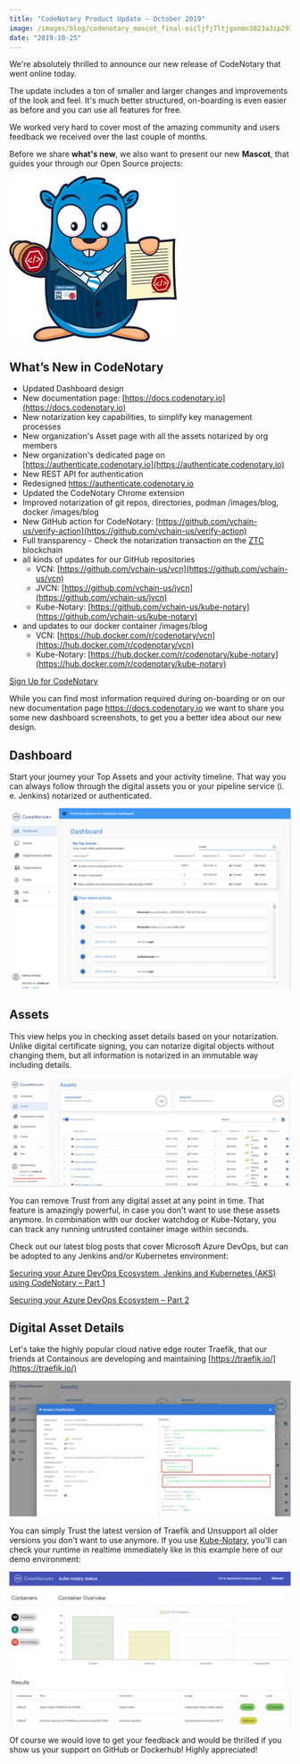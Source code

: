 ```yaml
---
title: "CodeNotary Product Update – October 2019"
image: /images/blog/codenotary_mascot_final-oicljfj7ltjgxnmn3023a3ip293np0m2c1rvwo1yu2.png
date: "2019-10-25"
---
```


We're absolutely thrilled to announce our new release of CodeNotary that went online today.

The update includes a ton of smaller and larger changes and improvements of the look and feel. It's much better structured, on-boarding is even easier as before and you can use all features for free.

We worked very hard to cover most of the amazing community and users feedback we received over the last couple of months.

Before we share **what's new**, we also want to present our new **Mascot**, that guides your through our Open Source projects:

![codenotary_mascot_final](/images/blog/codenotary_mascot_final-oicljfj7ltjgxnmn3023a3ip293np0m2c1rvwo1yu2.png "codenotary_mascot_final")

## What’s New in CodeNotary

- Updated Dashboard design
- New documentation page: [https://docs.codenotary.io](https://docs.codenotary.io)
- New notarization key capabilities, to simplify key management processes
- New organization's Asset page with all the assets notarized by org members
- New organization's dedicated page on [https://authenticate.codenotary.io](https://authenticate.codenotary.io)
- New REST API for authentication
- Redesigned https://authenticate.codenotary.io
- Updated the CodeNotary Chrome extension
- Improved notarization of git repos, directories, podman /images/blog, docker /images/blog
- New GitHub action for CodeNotary: [https://github.com/vchain-us/verify-action](https://github.com/vchain-us/verify-action)
- Full transparency - Check the notarization transaction on the [ZTC](https://www.zerotrustconsortium.org) blockchain
- all kinds of updates for our GitHub repositories
    - VCN: [https://github.com/vchain-us/vcn](https://github.com/vchain-us/vcn)
    - JVCN: [https://github.com/vchain-us/jvcn](https://github.com/vchain-us/jvcn)
    - Kube-Notary: [https://github.com/vchain-us/kube-notary](https://github.com/vchain-us/kube-notary)
- and updates to our docker container /images/blog
    - VCN: [https://hub.docker.com/r/codenotary/vcn](https://hub.docker.com/r/codenotary/vcn)
    - Kube-Notary: [https://hub.docker.com/r/codenotary/kube-notary](https://hub.docker.com/r/codenotary/kube-notary)

[Sign Up for CodeNotary](https://dashboard.codenotary.io/auth/signup)

While you can find most information required during on-boarding or on our new documentation page https://docs.codenotary.io we want to share you some new dashboard screenshots, to get you a better idea about our new design.

## Dashboard

Start your journey your Top Assets and your activity timeline. That way you can always follow through the digital assets you or your pipeline service (i. e. Jenkins) notarized or authenticated.

![CodeNotary My Assets](/images/blog/intro-1024x660.png)

## Assets

This view helps you in checking asset details based on your notarization. Unlike digital certificate signing, you can notarize digital objects without changing them, but all information is notarized in an immutable way including details.

![Asset details](/images/blog/asset-1024x396.png)

You can remove Trust from any digital asset at any point in time. That feature is amazingly powerful, in case you don't want to use these assets anymore. In combination with our docker watchdog or Kube-Notary, you can track any running untrusted container image within seconds.

Check out our latest blog posts that cover Microsoft Azure DevOps, but can be adopted to any Jenkins and/or Kubernetes environment:

[Securing your Azure DevOps Ecosystem, Jenkins and Kubernetes (AKS) using CodeNotary – Part 1](https://www.codenotary.io/securing-your-azure-devops-ecosystem-jenkins-and-kubernetes-aks-using-codenotary-part-1/)

[Securing your Azure DevOps Ecosystem – Part 2](https://www.codenotary.io/securing-your-azure-devops-ecosystem-jenkins-and-kubernetes-aks/)

## Digital Asset Details

Let's take the highly popular cloud native edge router Traefik, that our friends at Containous are developing and maintaining [https://traefik.io/](https://traefik.io/)

![Traefik notarize CodeNotary](/images/blog/traefik-1024x492.png)

You can simply Trust the latest version of Traefik and Unsupport all older versions you don't want to use anymore. If you use [Kube-Notary](https://docs.codenotary.io/integrations/kube-notary.html), you'll can check your runtime in realtime immediately like in this example here of our demo environment:

![Kube-Notary status dashboard](/images/blog/kube-notary-status-1-1024x562.png)

Of course we would love to get your feedback and would be thrilled if you show us your support on GitHub or Dockerhub! Highly appreciated!
